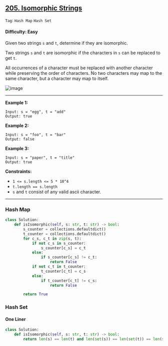 ## [205. Isomorphic Strings](https://leetcode.com/problems/isomorphic-strings)

```Tag```: ```Hash Map``` ```Hash Set```

#### Difficulty: Easy

Given two strings ```s``` and ```t```, determine if they are isomorphic.

Two strings ```s``` and ```t``` are isomorphic if the characters in ```s``` can be replaced to get ```t```.

All occurrences of a character must be replaced with another character while preserving the order of characters. No two characters may map to the same character, but a character may map to itself.

![image](https://github.com/quananhle/Data-Structure-and-Algorithms/assets/35042430/d5225cf2-11cb-4ea8-b4b2-b8443b91e4b8)

---

__Example 1:__
```
Input: s = "egg", t = "add"
Output: true
```

__Example 2:__
```
Input: s = "foo", t = "bar"
Output: false
```

__Example 3:__
```
Input: s = "paper", t = "title"
Output: true
```

__Constraints:__

- ```1 <= s.length <= 5 * 10^4```
- ```t.length == s.length```
- ```s``` and ```t``` consist of any valid ascii character.

---

### Hash Map

```Python
class Solution:
    def isIsomorphic(self, s: str, t: str) -> bool:
        s_counter = collections.defaultdict()
        t_counter = collections.defaultdict()
        for c_s, c_t in zip(s, t):
            if not c_s in s_counter:
                s_counter[c_s] = c_t
            else:
                if s_counter[c_s] != c_t:
                    return False
            if not c_t in t_counter:
                t_counter[c_t] = c_s
            else:
                if t_counter[c_t] != c_s:
                    return False

        return True
```

### Hash Set

#### One Liner

```Python
class Solution:
    def isIsomorphic(self, s: str, t: str) -> bool:
        return len(s) == len(t) and len(set(s)) == len(set(t)) == len(set(zip(s, t)))
```
